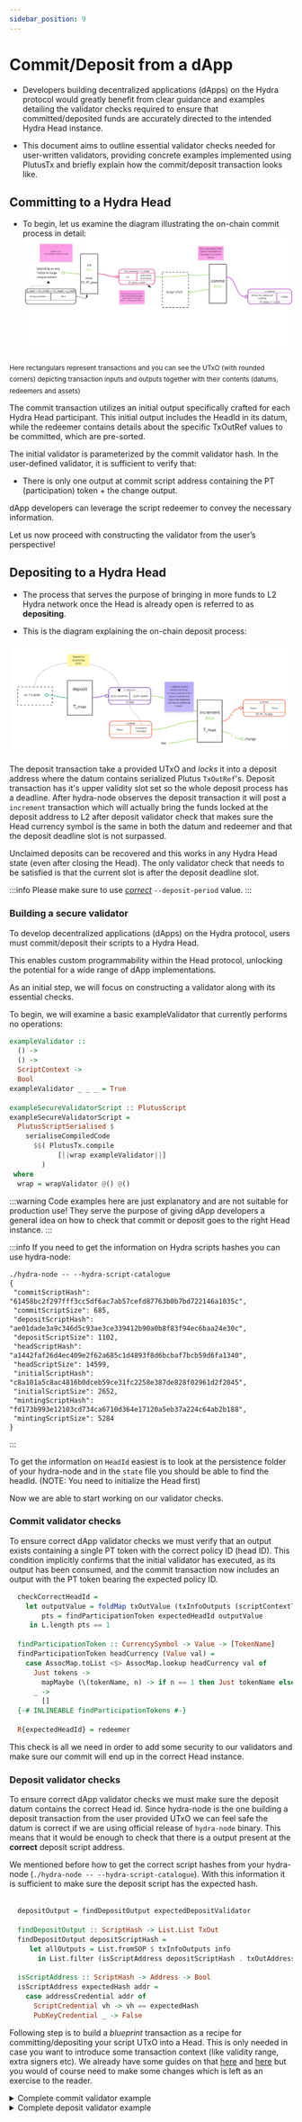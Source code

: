 ```yaml
---
sidebar_position: 9
---
```


# Commit/Deposit from a dApp

- Developers building decentralized applications (dApps) on the Hydra protocol
would greatly benefit from clear guidance and examples detailing the validator
checks required to ensure that committed/deposited funds are accurately directed to the
intended Hydra Head instance.

- This document aims to outline essential validator checks needed for
user-written validators, providing concrete examples implemented using PlutusTx
and briefly explain how the commit/deposit transaction looks like.

## Committing to a Hydra Head

- To begin, let us examine the diagram illustrating the on-chain commit process in detail:
![](./commit-process.jpg)

<sub> Here rectangulars represent transactions and you can see the UTxO (with rounded corners) depicting transaction inputs and outputs together with their contents (datums, redeemers and assets)</sub>

The commit transaction utilizes an initial output specifically crafted for each Hydra Head participant. This initial output includes the HeadId in its datum, while the redeemer contains details about the specific TxOutRef values to be committed, which are pre-sorted.

The initial validator is parameterized by the commit validator hash. In the user-defined validator, it is sufficient to verify that:

- There is only one output at commit script address containing the PT (participation) token + the change output.

dApp developers can leverage the script redeemer to convey the necessary information.

Let us now proceed with constructing the validator from the user’s perspective!


## Depositing to a Hydra Head

- The process that serves the purpose of bringing in more funds to L2 Hydra network once the Head is already open is referred to as **depositing**.

- This is the diagram explaining the on-chain deposit process:

![](./deposit-process.jpg)

The deposit transaction take a provided UTxO and _locks_ it into a deposit address where the datum contains serialized Plutus `TxOutRef`'s.
Deposit transaction has it's upper validity slot set so the whole deposit process has a deadline. After hydra-node observes the deposit transaction
it will post a `increment` transaction which will actually bring the funds locked at the deposit address to L2 after deposit validator check that
makes sure the Head currency symbol is the same in both the datum and redeemer and that the deposit deadline slot is not surpassed.

Unclaimed deposits can be recovered and this works in any Hydra Head state (even after closing the Head). The only validator check that needs to
be satisfied is that the current slot is after the deposit deadline slot.

:::info
Please make sure to use [_correct_](./../configuration#deposit-period) `--deposit-period` value.
:::

### Building a secure validator

To develop decentralized applications (dApps) on the Hydra protocol, users must commit/deposit their scripts to a Hydra Head.

This enables custom programmability within the Head protocol, unlocking the potential for a wide range of dApp implementations.

As an initial step, we will focus on constructing a validator along with its essential checks.

To begin, we will examine a basic exampleValidator that currently performs no operations:

```Haskell
exampleValidator ::
  () ->
  () ->
  ScriptContext ->
  Bool
exampleValidator _ _ _ = True

exampleSecureValidatorScript :: PlutusScript
exampleSecureValidatorScript =
  PlutusScriptSerialised $
    serialiseCompiledCode
      $$( PlutusTx.compile
            [||wrap exampleValidator||]
        )
 where
  wrap = wrapValidator @() @()
```
:::warning
Code examples here are just explanatory and are not suitable for production use!
They serve the purpose of giving dApp developers a general idea on how to check that commit or deposit goes to the right Head instance.
:::

:::info
If you need to get the information on Hydra scripts hashes you can use hydra-node:

```
./hydra-node -- --hydra-script-catalogue
{
 "commitScriptHash": "61458bc2f297fff3cc5df6ac7ab57cefd87763b0b7bd722146a1035c",
 "commitScriptSize": 685,
 "depositScriptHash": "ae01dade3a9c346d5c93ae3ce339412b90a0b8f83f94ec6baa24e30c",
 "depositScriptSize": 1102,
 "headScriptHash": "a1442faf26d4ec409e2f62a685c1d4893f8d6bcbaf7bcb59d6fa1340",
 "headScriptSize": 14599,
 "initialScriptHash": "c8a101a5c8ac4816b0dceb59ce31fc2258e387de828f02961d2f2045",
 "initialScriptSize": 2652,
 "mintingScriptHash": "fd173b993e12103cd734ca6710d364e17120a5eb37a224c64ab2b188",
 "mintingScriptSize": 5284
}
```
:::

To get the information on `HeadId` easiest is to look at the persistence
folder of your hydra-node and in the `state` file you should be able to find
the headId. (NOTE: You need to initialize the Head first)

Now we are able to start working on our validator checks.


### Commit validator checks

To ensure correct dApp validator checks we must verify that an output exists containing a single PT token with the correct policy ID (head ID).
This condition implicitly confirms that the initial validator has executed, as its output has been consumed,
and the commit transaction now includes an output with the PT token bearing the expected policy ID.

```Haskell
  checkCorrectHeadId =
    let outputValue = foldMap txOutValue (txInfoOutputs (scriptContextTxInfo ctx))
        pts = findParticipationToken expectedHeadId outputValue
     in L.length pts == 1

  findParticipationToken :: CurrencySymbol -> Value -> [TokenName]
  findParticipationToken headCurrency (Value val) =
    case AssocMap.toList <$> AssocMap.lookup headCurrency val of
      Just tokens ->
        mapMaybe (\(tokenName, n) -> if n == 1 then Just tokenName else Nothing) tokens
      _ ->
        []
  {-# INLINEABLE findParticipationTokens #-}

  R{expectedHeadId} = redeemer

```
This check is all we need in order to add some security to our validators and make sure our commit will end up in the correct Head instance.


### Deposit validator checks

To ensure correct dApp validator checks we must make sure the deposit datum contains the correct Head id. Since hydra-node is the one building a deposit
transaction from the user provided UTxO we can feel safe the datum is correct if we are using official release of `hydra-node` binary.
This means that it would be enough to check that there is a output present at the **correct** deposit script address.

We mentioned before how to get the correct script hashes from your hydra-node (`./hydra-node -- --hydra-script-catalogue`). With this information
it is sufficient to make sure the deposit script has the expected hash.


```Haskell

  depositOutput = findDepositOutput expectedDepositValidator

  findDepositOutput :: ScriptHash -> List.List TxOut
  findDepositOutput depositScriptHash =
     let allOutputs = List.fromSOP $ txInfoOutputs info
       in List.filter (isScriptAddress depositScriptHash . txOutAddress) allOutputs

  isScriptAddress :: ScriptHash -> Address -> Bool
  isScriptAddress expectedHash addr =
    case addressCredential addr of
      ScriptCredential vh -> vh == expectedHash
      PubKeyCredential _ -> False
```

Following step is to build a _blueprint_ transaction as a recipe for committing/depositing your script UTxO into a Head. This is only needed in case
you want to introduce some transaction context (like validity range, extra signers etc). We already have some guides on that
[here](./commit-script-utxo#step-5-prepare-the-blueprint) and [here](./incremental-commit) but you would of course need to make some changes
which is left as an exercise to the reader.

<details>
  <summary>Complete commit validator example </summary>

```haskell
{-# LANGUAGE TemplateHaskell #-}
{-# OPTIONS_GHC -fplugin PlutusTx.Plugin #-}
{-# OPTIONS_GHC -fplugin-opt PlutusTx.Plugin:defer-errors #-}
{-# OPTIONS_GHC -fplugin-opt PlutusTx.Plugin:target-version=1.1.0 #-}

module Example where

import Hydra.Cardano.Api (PlutusScript, pattern PlutusScriptSerialised)
import Hydra.Plutus.Extras (wrapValidator)
import PlutusLedgerApi.V3 (
  CurrencySymbol,
  ScriptContext (..),
  ScriptInfo (..),
  TokenName,
  Value (..),
  serialiseCompiledCode,
  txInfoOutputs,
  txOutValue,
  unsafeFromBuiltinData,
 )
import PlutusTx (compile, unstableMakeIsData)
import PlutusTx.AssocMap qualified as AssocMap
import PlutusTx.Eq ((==))
import PlutusTx.Foldable (foldMap)
import PlutusTx.Functor ((<$>))
import PlutusTx.List qualified as L
import PlutusTx.Prelude (check, traceIfFalse)

newtype R = R
  { expectedHeadId :: CurrencySymbol
  }
  deriving stock (Show, Generic)

unstableMakeIsData ''R

exampleCommitValidator ::
  () ->
  R ->
  ScriptContext ->
  Bool
exampleCommitValidator _ redeemer ctx =
  checkCorrectHeadId
 where
  checkCorrectHeadId =
    let outputValue = foldMap txOutValue (txInfoOutputs (scriptContextTxInfo ctx))
        pts = findParticipationToken expectedHeadId outputValue
     in traceIfFalse "HeadId is not correct" (L.length pts == 1)

  findParticipationToken :: CurrencySymbol -> Value -> [(TokenName, Integer)]
  findParticipationToken headCurrency (Value val) =
    case AssocMap.toList <$> AssocMap.lookup headCurrency val of
      Just tokens ->
        L.filter (\(_, n) -> n == 1) tokens
      _ ->
        []
  {-# INLINEABLE findParticipationToken #-}

  R{expectedHeadId} = redeemer

exampleSecureValidatorScript :: PlutusScript
exampleSecureValidatorScript =
  PlutusScriptSerialised $
    serialiseCompiledCode
      $$( PlutusTx.compile
            [||wrap exampleCommitValidator||]
        )
 where
  wrap = wrapValidator @() @R
```

</details>

<details>
  <summary>Complete deposit validator example </summary>

```haskell
{-# LANGUAGE TemplateHaskell #-}
{-# OPTIONS_GHC -fplugin PlutusTx.Plugin #-}
{-# OPTIONS_GHC -fplugin-opt PlutusTx.Plugin:defer-errors #-}
{-# OPTIONS_GHC -fplugin-opt PlutusTx.Plugin:target-version=1.1.0 #-}

module Example where

import Hydra.Cardano.Api (PlutusScript, pattern PlutusScriptSerialised)
import Hydra.Plutus.Extras (wrapValidator)
import PlutusLedgerApi.V3 (
  Address (addressCredential),
  Credential (..),
  ScriptContext (..),
  ScriptInfo (..),
  TxOut,
  serialiseCompiledCode,
  txInfoOutputs,
  txOutAddress,
  unsafeFromBuiltinData,
 )
import PlutusTx (compile, unstableMakeIsData)
import PlutusTx.Eq ((==))
+import PlutusTx.Data.List qualified as List
import PlutusTx.Prelude (check, traceIfFalse)

newtype R = R
  { expectedDepositValidator :: ScriptHash
  }
  deriving stock (Show, Generic)

unstableMakeIsData ''R

exampleDepositValidator ::
  () ->
  R ->
  ScriptContext ->
  Bool
exampleDepositValidator _ redeemer ctx =
  checkDepositHash
 where
  checkDepositHash =
    traceIfFalse "Invalid deposit script hash" (List.length depositOutput == 1)

  depositOutput = findDepositOutput expectedDepositValidator

  findDepositOutput :: ScriptHash -> List.List TxOut
  findDepositOutput depositScriptHash =
    let allOutputs = List.fromSOP $ txInfoOutputs info
     in List.filter (isScriptAddress depositScriptHash . txOutAddress) allOutputs

  isScriptAddress :: ScriptHash -> Address -> Bool
  isScriptAddress expectedHash addr =
    case addressCredential addr of
      ScriptCredential vh -> vh == expectedHash
      PubKeyCredential _ -> False

  R{expectedDepositValidator} = redeemer

  info = scriptContextTxInfo ctx

exampleSecureValidatorScript :: PlutusScript
exampleSecureValidatorScript =
  PlutusScriptSerialised $
    serialiseCompiledCode
      $$( PlutusTx.compile
            [||wrap exampleDepositValidator||]
        )
 where
  wrap = wrapValidator @() @R
```

</details>
